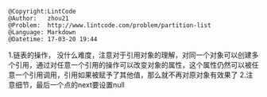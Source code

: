 ```
@Copyright:LintCode
@Author:   zhou21
@Problem:  http://www.lintcode.com/problem/partition-list
@Language: Markdown
@Datetime: 17-03-20 19:44
```

1.链表的操作， 没什么难度，注意对于引用对象的理解，对同一个对象可以创建多个引用，通过对任意一个引用的操作可以改变对象的属性，这个属性仍然可以被任意一个引用调用，引用如果被赋予了其他值，那么就不再对原对象有效果了
2.注意细节，最后一个点的next要设置null